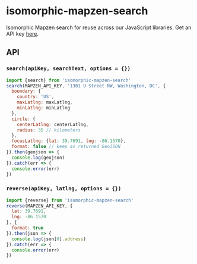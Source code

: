 # isomorphic-mapzen-search
Isomorphic Mapzen search for reuse across our JavaScript libraries. Get an API key [here](https://mapzen.com/developers).

## API

### `search(apiKey, searchText, options = {})`

```js
import {search} from 'isomorphic-mapzen-search'
search(MAPZEN_API_KEY, '1301 U Street NW, Washington, DC', {
  boundary: {
    country: 'US',
    maxLatlng: maxLatlng,
    minLatlng: minLatlng
  },
  circle: {
    centerLatlng: centerLatlng,
    radius: 35 // kilometers
  },
  focusLatlng: {lat: 39.7691, lng: -86.1570},
  format: false // keep as returned GeoJSON
}).then(geojson => {
  console.log(geojson)
}).catch(err => {
  console.error(err)
})
```

### `reverse(apiKey, latlng, options = {})`

```js
import {reverse} from 'isomorphic-mapzen-search'
reverse(MAPZEN_API_KEY, {
  lat: 39.7691,
  lng: -86.1570
}, {
  format: true
}).then(json => {
  console.log(json[0].address)
}).catch(err => {
  console.error(err)
})
```
